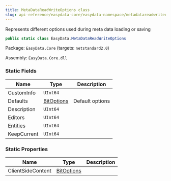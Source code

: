 ```yaml
---
title: MetaDataReadWriteOptions class
slug: api-reference/easydata-core/easydata-namespace/metadatareadwriteoptions-class
---
```



Represents different options used during meta data loading or saving
```csharp
public static class EasyData.MetaDataReadWriteOptions

```
Package: `EasyData.Core` (targets: `netstandard2.0`)

Assembly: `EasyData.Core.dll`

### Static Fields

| Name | Type | Description | 
| --- | --- | --- | 
| CustomInfo | `UInt64` |  | 
| Defaults | [BitOptions](/api-reference/easydata-core/easydata-namespace/bitoptions-class) | Default options | 
| Description | `UInt64` |  | 
| Editors | `UInt64` |  | 
| Entities | `UInt64` |  | 
| KeepCurrent | `UInt64` |  | 


### Static Properties

| Name | Type | Description | 
| --- | --- | --- | 
| ClientSideContent | [BitOptions](/api-reference/easydata-core/easydata-namespace/bitoptions-class) |  |